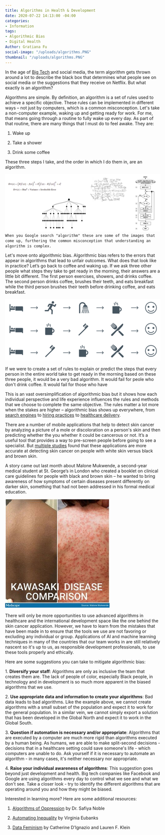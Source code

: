 ```yaml
---
title: Algorithms in Health & Development
date: 2020-07-22 14:13:00 -04:00
categories:
- Information
tags:
- Algorithmic Bias
- Digital Health
Author: Gratiana Fu
social-image: "/uploads/algorithms.PNG"
thumbnail: "/uploads/algorithms.PNG"
---
```


In the age of [Big Tech](https://en.wikipedia.org/wiki/Big_Tech) and social media, the term algorithm gets thrown around a lot to describe the black box that determines what people see on social media or the suggestions that they receive on Netflix. But what exactly is an algorithm?

<!--more-->

Algorithms are simple. By definition, an algorithm is a set of rules used to achieve a specific objective. These rules can be implemented in different ways – not just by computers, which is a common misconception. Let's take a non-computer example, waking up and getting ready for work. For me, that means going through a routine to  fully wake up every day. As part of that routine, there are many things that I must do to feel awake. They are:

1. Wake up

2. Take a shower

3. Drink some coffee

These three steps I take, and the order in which I do them in, are an algorithm.

![algorithms.PNG](/uploads/algorithms.PNG)`When you Google search "algorithm" these are some of the images that come up, furthering the common misconception that understanding an algorithm is complex.`

Let's move onto algorithmic bias. Algorithmic bias refers to the errors that appear in algorithms that lead to unfair outcomes. What does that look like in practice? Let’s go back to coffee and waking up. If we ask three other people what steps they take to get ready in the morning, their answers are a little bit different. The first person exercises, showers, and drinks coffee. The second person drinks coffee, brushes their teeth, and eats breakfast while the third person brushes their teeth before drinking coffee, and eats breakfast.

![icons.PNG](/uploads/icons.PNG)

If we were to create a set of rules to explain or predict the steps that every person in the entire world take to get ready in the morning based on these three people, it would be a very bad algorithm. It would fail for peole who don't drink coffee. It would fail for those who have

This is an vast oversimplification of algorithmic bias but it shows how each individual perspective and life experience influences the rules and methods that we choose to complete the same objective. The rules matter a lot more when the stakes are higher – algorithmic bias shows up everywhere, from [search engines](https://time.com/5318918/search-results-engine-google-bias-trusted-sources/) to [hiring practices](https://resources.workable.com/stories-and-insights/unconscious-bias-in-recruitment) to [healthcare delivery](https://news.uchicago.edu/story/health-care-prediction-algorithm-biased-against-black-patients-study-finds).

There are a number of mobile applications that help to detect skin cancer by analyzing a picture of a mole or discoloration on a person's skin and then predicting whether the  you whether it could be cancerous or not. It’s a useful tool that provides a way to pre-screen people before going to see a specialist. But [multiple studies](https://www.theatlantic.com/health/archive/2018/08/machine-learning-dermatology-skin-color/567619/) found that these applications are more accurate at detecting skin cancer on people with white skin versus black and brown skin.

A story came out last month about Malone Mukwende, a second-year medical student at St. George’s in London who created a booklet on clinical care guidelines for people with black and brown skin – he wanted to bring awareness of how symptoms of certain diseases present differently on darker skin, something that had not been addressed in his formal medical education.

![ou_200710_bame_handbook_kawasaki_disease_malone_mukwende_575x600.jpg](/uploads/ou_200710_bame_handbook_kawasaki_disease_malone_mukwende_575x600.jpg)

There will only be more opportunities to use advanced algorithms in healthcare and the international development space like the one behind the skin cancer application. However, we have to learn from the mistakes that have been made in to ensure that the tools we use are not favoring or excluding any individual or group. Applications of AI and machine learning techniques in many of the countries that our team works in are still relatively nascent so it's up to us, as responsible development professionals, to use these tools properly and ethically.

Here are some suggestions you can take to mitigate algorithmic bias:

1\. **Diversify your staff**: Algorithms are only as inclusive the team that creates them are.  The lack of people of color, especially Black people, in technology and in development is so much more apparent in the biased algorithms that we use.

2\. **Use appropriate data and information to create your algorithms**: Bad data leads to bad algorithms. Like the example above, we cannot create algorithms with a small subset of the population and expect it to work for the general population. In a similar vein, we cannot simply export a solution that has been developed in the Global North and expect it to work in the Global South.

3\. **Question if automation is necessary and/or appropriate**: Algorithms that are executed by a computer are much more rigid than algorithms executed by a human being. As humans, we are able to make split-second decisions - decisions that in a healthcare setting could save someone's life - which computers are unable to do. Ask yourself if it is necessary to automate an algorithm - in many cases, it's neither necessary nor appropriate.

4\. **Raise your individual awareness of algorithms**: This suggestion goes beyond just development and health. Big tech companies like Facebook and Google are using algorithms every day to control what we see and what we don't see.  Take a closer look - try to identify the different algorithms that are operating around you and how they might be biased.

Interested in learning more? Here are some additional resources:

1. [Algorithms of Oppression](https://nyupress.org/9781479837243/algorithms-of-oppression/) by Dr. Safiya Noble

2. [Automating Inequality](https://us.macmillan.com/books/9781250074317) by Virginia Eubanks

3. [Data Feminism](https://data-feminism.mitpress.mit.edu/) by Catherine D’Ignazio and Lauren F. Klein